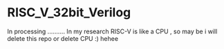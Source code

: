 # RISC_V_32bit_Verilog
In processing ..........
In my research RISC-V is like a CPU , so may be i will delete this repo or delete CPU :) hehee
